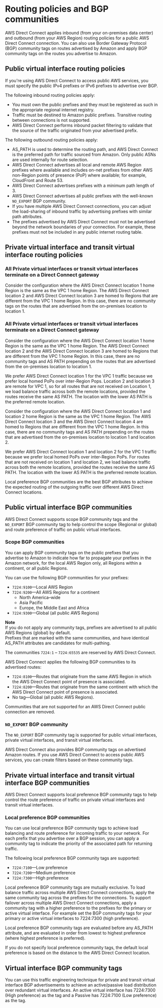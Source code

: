 # Routing policies and BGP communities<a name="routing-and-bgp"></a>

AWS Direct Connect applies inbound \(from your on\-premises data center\) and outbound \(from your AWS Region\) routing policies for a public AWS Direct Connect connection\. You can also use Border Gateway Protocol \(BGP\) community tags on routes advertised by Amazon and apply BGP community tags on the routes you advertise to Amazon\.

## Public virtual interface routing policies<a name="routing-policies"></a>

If you're using AWS Direct Connect to access public AWS services, you must specify the public IPv4 prefixes or IPv6 prefixes to advertise over BGP\. 

The following inbound routing policies apply:
+ You must own the public prefixes and they must be registered as such in the appropriate regional internet registry\.
+ Traffic must be destined to Amazon public prefixes\. Transitive routing between connections is not supported\.
+ AWS Direct Connect performs inbound packet filtering to validate that the source of the traffic originated from your advertised prefix\. 

The following outbound routing policies apply:
+ AS\_PATH is used to determine the routing path, and AWS Direct Connect is the preferred path for traffic sourced from Amazon\. Only public ASNs are used internally for route selection\.
+ AWS Direct Connect advertises all local and remote AWS Region prefixes where available and includes on\-net prefixes from other AWS non\-Region points of presence \(PoP\) where available; for example, CloudFront and Route 53\.
+ AWS Direct Connect advertises prefixes with a minimum path length of 3\.
+ AWS Direct Connect advertises all public prefixes with the well\-known `NO_EXPORT` BGP community\.
+ If you have multiple AWS Direct Connect connections, you can adjust the load\-sharing of inbound traffic by advertising prefixes with similar path attributes\.
+ The prefixes advertised by AWS Direct Connect must not be advertised beyond the network boundaries of your connection\. For example, these prefixes must not be included in any public internet routing table\.

## Private virtual interface and transit virtual interface routing policies<a name="private-routing-policies"></a>

### All Private virtual interfaces or transit virtual interfaces terminate on a Direct Connect gateway<a name="direct-connect-gateway"></a>

Consider the configuration where the AWS Direct Connect location 1 home Region is the same as the VPC 1 home Region\. The AWS Direct Connect location 2 and AWS Direct Connect location 3 are homed to Regions that are different from the VPC 1 home Region\. In this case, there are no community tags on the routes that are advertised from the on\-premises location to location 1\.

### All Private virtual interfaces or transit virtual interfaces terminate on a Direct Connect gateway<a name="virtual-private-gateway"></a>

Consider the configuration where the AWS Direct Connect location 1 home Region is the same as the VPC 1 home Region\. The AWS Direct Connect location 2 and the AWS Direct Connect location 3 are homed to Regions that are different from the VPC 1 home Region\. In this case, there are no community tags and AS PATH prepending on the routes that are advertised from the on\-premises location to location 1\.

We prefer AWS Direct Connect location 1 for the VPC 1 traffic because we prefer local homed PoPs over inter\-Region Pops\. Location 2 and location 3 are remote for VPC 1, so for all routes that are not received on Location 1, we load balance traffic across both the remote locations, provided the routes receive the same AS PATH\. The location with the lower AS PATH is the preferred remote location\.

Consider the configuration where the AWS Direct Connect location 1 and location 2 home Region is the same as the VPC 1 home Region\. The AWS Direct Connect location 3 and the AWS Direct Connect location 4 are homed to Regions that are different from the VPC 1 home Region\. In this case, there are no community tags and AS PATH prepending on the routes that are advertised from the on\-premises location to location 1 and location 2\.

We prefer AWS Direct Connect location 1 and location 2 for the VPC 1 traffic because we prefer local homed PoPs over inter\-Region PoPs\. For routes that are not received on location 1 and location 2, we load balance traffic across both the remote locations, provided the routes receive the same AS PATH\. The location with the lower AS PATH is the preferred remote location\.

Local preference BGP communities are the best BGP attributes to achieve the expected routing of the outgoing traffic over different AWS Direct Connect locations\.

## Public virtual interface BGP communities<a name="bgp-communities"></a>

AWS Direct Connect supports scope BGP community tags and the `NO_EXPORT` BGP community tag to help control the scope \(Regional or global\) and route preference of traffic on public virtual interfaces\.

### Scope BGP communities<a name="scope-bgp-communities"></a>

You can apply BGP community tags on the public prefixes that you advertise to Amazon to indicate how far to propagate your prefixes in the Amazon network, for the local AWS Region only, all Regions within a continent, or all public Regions\.

You can use the following BGP communities for your prefixes:
+ `7224:9100`—Local AWS Region
+ `7224:9200`—All AWS Regions for a continent
  + North America–wide
  + Asia Pacific
  + Europe, the Middle East and Africa
+ `7224:9300`—Global \(all public AWS Regions\)

**Note**  
If you do not apply any community tags, prefixes are advertised to all public AWS Regions \(global\) by default\.  
Prefixes that are marked with the same communities, and have identical AS\_PATH attributes are candidates for multi\-pathing\.

The communities `7224:1` – `7224:65535` are reserved by AWS Direct Connect\.

AWS Direct Connect applies the following BGP communities to its advertised routes:
+ `7224:8100`—Routes that originate from the same AWS Region in which the AWS Direct Connect point of presence is associated\.
+ `7224:8200`—Routes that originate from the same continent with which the AWS Direct Connect point of presence is associated\.
+ No tag—Global \(all public AWS Regions\)\.

Communities that are not supported for an AWS Direct Connect public connection are removed\.

### `NO_EXPORT` BGP community<a name="no-export-bgp-communities"></a>

The `NO_EXPORT` BGP community tag is supported for public virtual interfaces, private virtual interfaces, and transit virtual interfaces\.

AWS Direct Connect also provides BGP community tags on advertised Amazon routes\. If you use AWS Direct Connect to access public AWS services, you can create filters based on these community tags\. 

## Private virtual interface and transit virtual interface BGP communities<a name="bgp-communities-private-transit"></a>

AWS Direct Connect supports local preference BGP community tags to help control the route preference of traffic on private virtual interfaces and transit virtual interfaces\.

### Local preference BGP communities<a name="local-pref-bgp-communities"></a>

You can use local preference BGP community tags to achieve load balancing and route preference for incoming traffic to your network\. For each prefix that you advertise over a BGP session, you can apply a community tag to indicate the priority of the associated path for returning traffic\. 

The following local preference BGP community tags are supported:
+ `7224:7100`—Low preference
+ `7224:7200`—Medium preference
+ `7224:7300`—High preference

Local preference BGP community tags are mutually exclusive\. To load balance traffic across multiple AWS Direct Connect connections, apply the same community tag across the prefixes for the connections\. To support failover across multiple AWS Direct Connect connections, apply a community tag with a higher preference to the prefixes for the primary or active virtual interface\. For example set the BGP community tags for your primary or active virtual interfaces to 7224:7300 \(high preference\)\.

Local preference BGP community tags are evaluated before any AS\_PATH attribute, and are evaluated in order from lowest to highest preference \(where highest preference is preferred\)\.

If you do not specify local preference community tags, the default local preference is based on the distance to the AWS Direct Connect location\.

## Virtual interface BGP community tags<a name="bgp-communities-interfaces"></a>

You can use this traffic engineering technique for private and transit virtual interface BGP advertisements to achieve an active/passive load distribution over redundant virtual interfaces\. An active virtual interface has 7224:7300 \(High preference\) as the tag and a Passive has 7224:7100 \(Low preference\) as the tag\.
